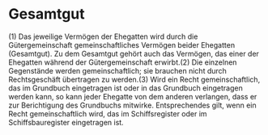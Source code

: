 # Gesamtgut

(1) Das jeweilige Vermögen der Ehegatten wird durch die Gütergemeinschaft gemeinschaftliches Vermögen beider Ehegatten (Gesamtgut). Zu dem Gesamtgut gehört auch das Vermögen, das einer der Ehegatten während der Gütergemeinschaft erwirbt.(2) Die einzelnen Gegenstände werden gemeinschaftlich; sie brauchen nicht durch Rechtsgeschäft übertragen zu werden.(3) Wird ein Recht gemeinschaftlich, das im Grundbuch eingetragen ist oder in das Grundbuch eingetragen werden kann, so kann jeder Ehegatte von dem anderen verlangen, dass er zur Berichtigung des Grundbuchs mitwirke. Entsprechendes gilt, wenn ein Recht gemeinschaftlich wird, das im Schiffsregister oder im Schiffsbauregister eingetragen ist. 

